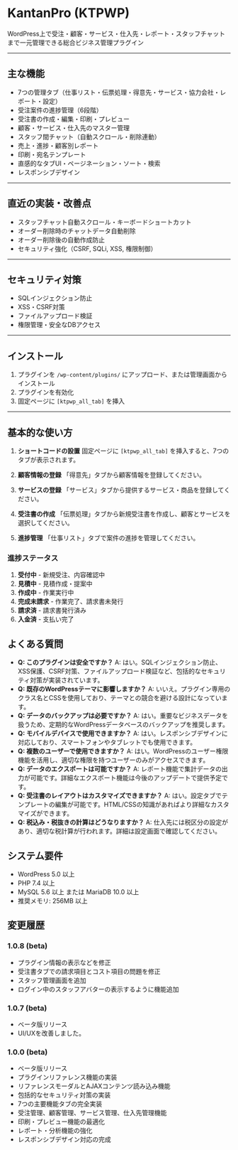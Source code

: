 # KantanPro (KTPWP)

WordPress上で受注・顧客・サービス・仕入先・レポート・スタッフチャットまで一元管理できる総合ビジネス管理プラグイン

---

## 主な機能

- 7つの管理タブ（仕事リスト・伝票処理・得意先・サービス・協力会社・レポート・設定）
- 受注案件の進捗管理（6段階）
- 受注書の作成・編集・印刷・プレビュー
- 顧客・サービス・仕入先のマスター管理
- スタッフ間チャット（自動スクロール・削除連動）
- 売上・進捗・顧客別レポート
- 印刷・宛名テンプレート
- 直感的なタブUI・ページネーション・ソート・検索
- レスポンシブデザイン

---

## 直近の実装・改善点

- スタッフチャット自動スクロール・キーボードショートカット
- オーダー削除時のチャットデータ自動削除
- オーダー削除後の自動作成防止
- セキュリティ強化（CSRF, SQLi, XSS, 権限制御）

---

## セキュリティ対策

- SQLインジェクション防止
- XSS・CSRF対策
- ファイルアップロード検証
- 権限管理・安全なDBアクセス

---

## インストール

1. プラグインを `/wp-content/plugins/` にアップロード、または管理画面からインストール
2. プラグインを有効化
3. 固定ページに `[ktpwp_all_tab]` を挿入

---

## 基本的な使い方

1. **ショートコードの設置**
   固定ページに `[ktpwp_all_tab]` を挿入すると、7つのタブが表示されます。

2. **顧客情報の登録**
   「得意先」タブから顧客情報を登録してください。

3. **サービスの登録**
   「サービス」タブから提供するサービス・商品を登録してください。

4. **受注書の作成**
   「伝票処理」タブから新規受注書を作成し、顧客とサービスを選択してください。

5. **進捗管理**
   「仕事リスト」タブで案件の進捗を管理してください。

### 進捗ステータス

1. **受付中** - 新規受注、内容確認中
2. **見積中** - 見積作成・提案中
3. **作成中** - 作業実行中
4. **完成未請求** - 作業完了、請求書未発行
5. **請求済** - 請求書発行済み
6. **入金済** - 支払い完了

## よくある質問

- **Q: このプラグインは安全ですか？**
  A: はい。SQLインジェクション防止、XSS保護、CSRF対策、ファイルアップロード検証など、包括的なセキュリティ対策が実装されています。
- **Q: 既存のWordPressテーマに影響しますか？**
  A: いいえ。プラグイン専用のクラス名とCSSを使用しており、テーマとの競合を避ける設計になっています。
- **Q: データのバックアップは必要ですか？**
  A: はい。重要なビジネスデータを扱うため、定期的なWordPressデータベースのバックアップを推奨します。
- **Q: モバイルデバイスで使用できますか？**
  A: はい。レスポンシブデザインに対応しており、スマートフォンやタブレットでも使用できます。
- **Q: 複数のユーザーで使用できますか？**
  A: はい。WordPressのユーザー権限機能を活用し、適切な権限を持つユーザーのみがアクセスできます。
- **Q: データのエクスポートは可能ですか？**
  A: レポート機能で集計データの出力が可能です。詳細なエクスポート機能は今後のアップデートで提供予定です。
- **Q: 受注書のレイアウトはカスタマイズできますか？**
  A: はい。設定タブでテンプレートの編集が可能です。HTML/CSSの知識があればより詳細なカスタマイズができます。
- **Q: 税込み・税抜きの計算はどうなりますか？**
  A: 仕入先には税区分の設定があり、適切な税計算が行われます。詳細は設定画面で確認してください。

## システム要件

* WordPress 5.0 以上
* PHP 7.4 以上
* MySQL 5.6 以上 または MariaDB 10.0 以上
* 推奨メモリ: 256MB 以上

## 変更履歴

### 1.0.8 (beta)

* プラグイン情報の表示などを修正
* 受注書タブでの請求項目とコスト項目の問題を修正
* スタッフ管理画面を追加
* ログイン中のスタッフアバターの表示するように機能追加

### 1.0.7 (beta)
* ベータ版リリース
* UI/UXを改善しました。

### 1.0.0 (beta)
* ベータ版リリース
* プラグインリファレンス機能の実装
* リファレンスモーダルとAJAXコンテンツ読み込み機能
* 包括的なセキュリティ対策の実装
* 7つの主要機能タブの完全実装
* 受注管理、顧客管理、サービス管理、仕入先管理機能
* 印刷・プレビュー機能の最適化
* レポート・分析機能の強化
* レスポンシブデザイン対応の完成